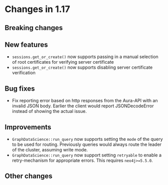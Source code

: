 # Changes in 1.17

## Breaking changes

## New features

- `sessions.get_or_create()` now supports passing in a manual selection of root certificates for verifying server certificate
- `sessions.get_or_create()` now supports disabling server certificate verification


## Bug fixes

- Fix reporting error based on http responses from the Aura-API with an invalid JSON body. Earlier the client would report JSONDecodeError instead of showing the actual issue.

## Improvements

- `GraphDataScience::run_query` now supports setting the `mode` of the query to be used for routing. Previously queries would always route the leader of the cluster, assuming write mode.
- `GraphDataScience::run_query` now support setting `retryable` to enable a retry-mechanism for appropriate errors. This requires `neo4j>=5.5.0`.


## Other changes
